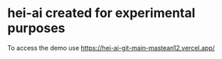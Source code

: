 # hei-ai created for experimental purposes
To access the demo use https://hei-ai-git-main-mastean12.vercel.app/
